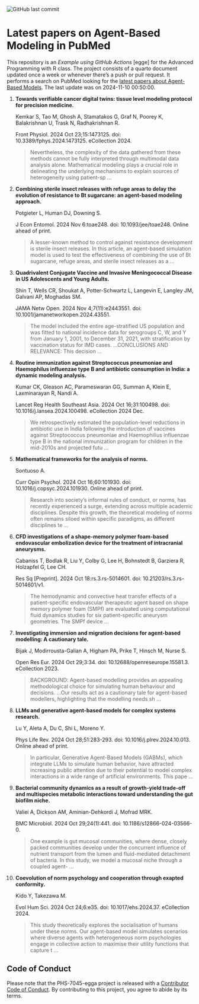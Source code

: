 ![GitHub last
commit](https://img.shields.io/github/last-commit/UofUEpiBio/PHS-7045-egga.png)

# Latest papers on Agent-Based Modeling in PubMed

This repository is an *Example using GitHub Actions* \[egge\] for the
Advanced Programming with R class. The project consists of a quarto
document updated once a week or whenever there’s a push or pull request.
It performs a search on PubMed looking for the <a
href="https://pubmed.ncbi.nlm.nih.gov/?term=agent-based+model&amp;sort=date"
target="_blank">latest papers about Agent-Based Models</a>. The last
update was on 2024-11-10 00:50:00.

<div class="cell">

</div>

1.  **Towards verifiable cancer digital twins: tissue level modeling
    protocol for precision medicine.**

    Kemkar S, Tao M, Ghosh A, Stamatakos G, Graf N, Poorey K,
    Balakrishnan U, Trask N, Radhakrishnan R.

    Front Physiol. 2024 Oct 23;15:1473125. doi:
    10.3389/fphys.2024.1473125. eCollection 2024.

    > Nevertheless, the complexity of the data gathered from these
    > methods cannot be fully interpreted through multimodal data
    > analysis alone. Mathematical modeling plays a crucial role in
    > delineating the underlying mechanisms to explain sources of
    > heterogeneity using patient-sp …

2.  **Combining sterile insect releases with refuge areas to delay the
    evolution of resistance to Bt sugarcane: an agent-based modeling
    approach.**

    Potgieter L, Human DJ, Downing S.

    J Econ Entomol. 2024 Nov 6:toae248. doi: 10.1093/jee/toae248. Online
    ahead of print.

    > A lesser-known method to control against resistance development is
    > sterile insect releases. In this article, an agent-based
    > simulation model is used to test the effectiveness of combining
    > the use of Bt sugarcane, refuge areas, and sterile insect releases
    > as a …

3.  **Quadrivalent Conjugate Vaccine and Invasive Meningococcal Disease
    in US Adolescents and Young Adults.**

    Shin T, Wells CR, Shoukat A, Potter-Schwartz L, Langevin E, Langley
    JM, Galvani AP, Moghadas SM.

    JAMA Netw Open. 2024 Nov 4;7(11):e2443551. doi:
    10.1001/jamanetworkopen.2024.43551.

    > The model included the entire age-stratified US population and was
    > fitted to national incidence data for serogroups C, W, and Y from
    > January 1, 2001, to December 31, 2021, with stratification by
    > vaccination status for IMD cases. …CONCLUSIONS AND RELEVANCE: This
    > decision …

4.  **Routine immunization against Streptococcus pneumoniae and
    Haemophilus influenzae type B and antibiotic consumption in India: a
    dynamic modeling analysis.**

    Kumar CK, Gleason AC, Parameswaran GG, Summan A, Klein E,
    Laxminarayan R, Nandi A.

    Lancet Reg Health Southeast Asia. 2024 Oct 16;31:100498. doi:
    10.1016/j.lansea.2024.100498. eCollection 2024 Dec.

    > We retrospectively estimated the population-level reductions in
    > antibiotic use in India following the introduction of vaccines
    > against Streptococcus pneumoniae and Haemophilius influenzae type
    > B in the national immunization program for children in the
    > mid-2010s and projected futu …

5.  **Mathematical frameworks for the analysis of norms.**

    Sontuoso A.

    Curr Opin Psychol. 2024 Oct 16;60:101930. doi:
    10.1016/j.copsyc.2024.101930. Online ahead of print.

    > Research into society’s informal rules of conduct, or norms, has
    > recently experienced a surge, extending across multiple academic
    > disciplines. Despite this growth, the theoretical modeling of
    > norms often remains siloed within specific paradigms, as different
    > disciplines te …

6.  **CFD investigations of a shape-memory polymer foam-based
    endovascular embolization device for the treatment of intracranial
    aneurysms.**

    Cabaniss T, Bodlak R, Liu Y, Colby G, Lee H, Bohnstedt B, Garziera
    R, Holzapfel G, Lee CH.

    Res Sq \[Preprint\]. 2024 Oct 18:rs.3.rs-5014601. doi:
    10.21203/rs.3.rs-5014601/v1.

    > The hemodynamic and convective heat transfer effects of a
    > patient-specific endovascular therapeutic agent based on shape
    > memory polymer foam (SMPf) are evaluated using computational fluid
    > dynamics studies for six patient-specific aneurysm geometries. The
    > SMPf device …

7.  **Investigating immersion and migration decisions for agent-based
    modelling: A cautionary tale.**

    Bijak J, Modirrousta-Galian A, Higham PA, Prike T, Hinsch M, Nurse
    S.

    Open Res Eur. 2024 Oct 29;3:34. doi: 10.12688/openreseurope.15581.3.
    eCollection 2023.

    > BACKGROUND: Agent-based modelling provides an appealing
    > methodological choice for simulating human behaviour and
    > decisions. …Our results act as a cautionary tale for agent-based
    > modellers, highlighting that the modelling needs sh …

8.  **LLMs and generative agent-based models for complex systems
    research.**

    Lu Y, Aleta A, Du C, Shi L, Moreno Y.

    Phys Life Rev. 2024 Oct 28;51:283-293. doi:
    10.1016/j.plrev.2024.10.013. Online ahead of print.

    > In particular, Generative Agent-Based Models (GABMs), which
    > integrate LLMs to simulate human behavior, have attracted
    > increasing public attention due to their potential to model
    > complex interactions in a wide range of artificial environments.
    > This pape …

9.  **Bacterial community dynamics as a result of growth-yield trade-off
    and multispecies metabolic interactions toward understanding the gut
    biofilm niche.**

    Valiei A, Dickson AM, Aminian-Dehkordi J, Mofrad MRK.

    BMC Microbiol. 2024 Oct 29;24(1):441. doi:
    10.1186/s12866-024-03566-0.

    > One example is gut mucosal communities, where dense, closely
    > packed communities develop under the concurrent influence of
    > nutrient transport from the lumen and fluid-mediated detachment of
    > bacteria. In this study, we model a mucosal niche through a
    > coupled agent- …

10. **Coevolution of norm psychology and cooperation through exapted
    conformity.**

    Kido Y, Takezawa M.

    Evol Hum Sci. 2024 Oct 24;6:e35. doi: 10.1017/ehs.2024.37.
    eCollection 2024.

    > This study theoretically explores the socialisation of humans
    > under these norms. Our agent-based model simulates scenarios where
    > diverse agents with heterogeneous norm psychologies engage in
    > collective action to maximise their utility functions that capture
    > t …

## Code of Conduct

Please note that the PHS-7045-egga project is released with a
[Contributor Code of
Conduct](https://contributor-covenant.org/version/2/1/CODE_OF_CONDUCT.html).
By contributing to this project, you agree to abide by its terms.
